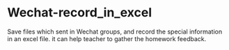 # Wechat-record_in_excel
Save files which sent in Wechat groups, and record the special information in an excel file. it can help teacher to gather  the homework feedback.
